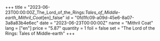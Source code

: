 +++
title = "2023-06-23T00:00:00Z_The_Lord_of_the_Rings:_Tales_of_Middle-earth_Mithril_Coat_[en]_false"
id = "0fd1fc09-a09d-45e6-8a07-3a8a83b4e6ec"
date = "2023-06-23T00:00:00Z"
name = "Mithril Coat"
lang = ["en"]
price = "5.87"
quantity = 1
foil = false
set = "The Lord of the Rings: Tales of Middle-earth"
+++
